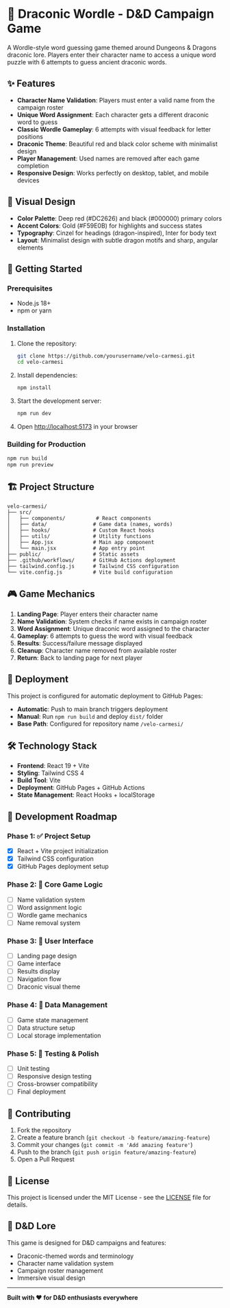 # 🐉 Draconic Wordle - D&D Campaign Game

A Wordle-style word guessing game themed around Dungeons & Dragons draconic lore. Players enter their character name to access a unique word puzzle with 6 attempts to guess ancient draconic words.

## ✨ Features

- **Character Name Validation**: Players must enter a valid name from the campaign roster
- **Unique Word Assignment**: Each character gets a different draconic word to guess
- **Classic Wordle Gameplay**: 6 attempts with visual feedback for letter positions
- **Draconic Theme**: Beautiful red and black color scheme with minimalist design
- **Player Management**: Used names are removed after each game completion
- **Responsive Design**: Works perfectly on desktop, tablet, and mobile devices

## 🎨 Visual Design

- **Color Palette**: Deep red (#DC2626) and black (#000000) primary colors
- **Accent Colors**: Gold (#F59E0B) for highlights and success states
- **Typography**: Cinzel for headings (dragon-inspired), Inter for body text
- **Layout**: Minimalist design with subtle dragon motifs and sharp, angular elements

## 🚀 Getting Started

### Prerequisites
- Node.js 18+ 
- npm or yarn

### Installation
1. Clone the repository:
   ```bash
   git clone https://github.com/yourusername/velo-carmesi.git
   cd velo-carmesi
   ```

2. Install dependencies:
   ```bash
   npm install
   ```

3. Start the development server:
   ```bash
   npm run dev
   ```

4. Open [http://localhost:5173](http://localhost:5173) in your browser

### Building for Production
```bash
npm run build
npm run preview
```

## 🏗️ Project Structure

```
velo-carmesi/
├── src/
│   ├── components/          # React components
│   ├── data/               # Game data (names, words)
│   ├── hooks/              # Custom React hooks
│   ├── utils/              # Utility functions
│   ├── App.jsx             # Main app component
│   └── main.jsx            # App entry point
├── public/                 # Static assets
├── .github/workflows/      # GitHub Actions deployment
├── tailwind.config.js      # Tailwind CSS configuration
└── vite.config.js          # Vite build configuration
```

## 🎮 Game Mechanics

1. **Landing Page**: Player enters their character name
2. **Name Validation**: System checks if name exists in campaign roster
3. **Word Assignment**: Unique draconic word assigned to the character
4. **Gameplay**: 6 attempts to guess the word with visual feedback
5. **Results**: Success/failure message displayed
6. **Cleanup**: Character name removed from available roster
7. **Return**: Back to landing page for next player

## 🚀 Deployment

This project is configured for automatic deployment to GitHub Pages:

- **Automatic**: Push to main branch triggers deployment
- **Manual**: Run `npm run build` and deploy `dist/` folder
- **Base Path**: Configured for repository name `/velo-carmesi/`

## 🛠️ Technology Stack

- **Frontend**: React 19 + Vite
- **Styling**: Tailwind CSS 4
- **Build Tool**: Vite
- **Deployment**: GitHub Pages + GitHub Actions
- **State Management**: React Hooks + localStorage

## 🎯 Development Roadmap

### Phase 1: ✅ Project Setup
- [x] React + Vite project initialization
- [x] Tailwind CSS configuration
- [x] GitHub Pages deployment setup

### Phase 2: 🔄 Core Game Logic
- [ ] Name validation system
- [ ] Word assignment logic
- [ ] Wordle game mechanics
- [ ] Name removal system

### Phase 3: 📱 User Interface
- [ ] Landing page design
- [ ] Game interface
- [ ] Results display
- [ ] Navigation flow
- [ ] Draconic visual theme

### Phase 4: 💾 Data Management
- [ ] Game state management
- [ ] Data structure setup
- [ ] Local storage implementation

### Phase 5: 🧪 Testing & Polish
- [ ] Unit testing
- [ ] Responsive design testing
- [ ] Cross-browser compatibility
- [ ] Final deployment

## 🤝 Contributing

1. Fork the repository
2. Create a feature branch (`git checkout -b feature/amazing-feature`)
3. Commit your changes (`git commit -m 'Add amazing feature'`)
4. Push to the branch (`git push origin feature/amazing-feature`)
5. Open a Pull Request

## 📝 License

This project is licensed under the MIT License - see the [LICENSE](LICENSE) file for details.

## 🐉 D&D Lore

This game is designed for D&D campaigns and features:
- Draconic-themed words and terminology
- Character name validation system
- Campaign roster management
- Immersive visual design

---

**Built with ❤️ for D&D enthusiasts everywhere**
